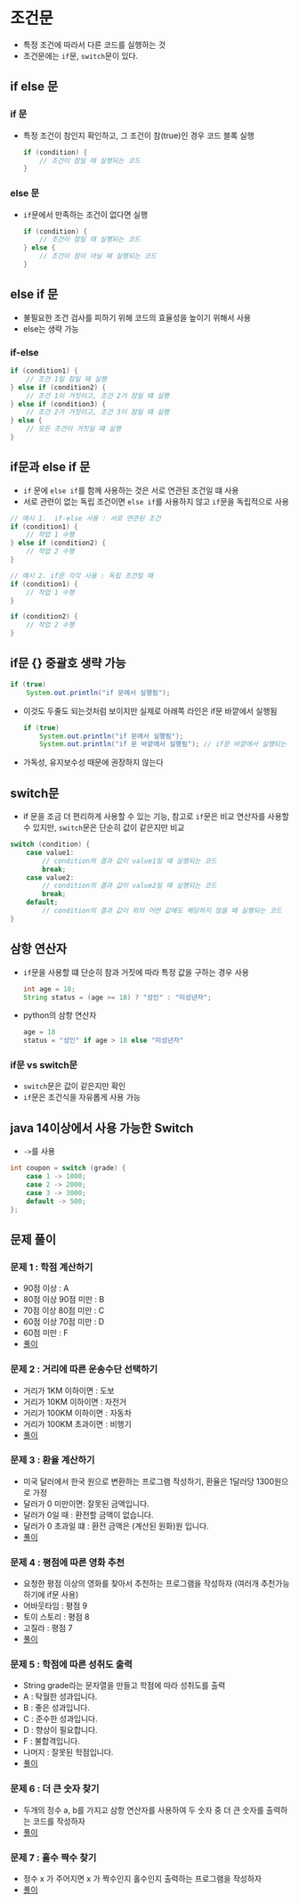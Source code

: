 # 조건문
- 특정 조건에 따라서 다른 코드를 실행하는 것
- 조건문에는 `if`문, `switch`문이 있다.
## if else 문
### if 문
- 특정 조건이 참인지 확인하고, 그 조건이 참(true)인 경우 코드 블록 실행
    ```java
    if (condition) {
        // 조건이 참일 때 실행되는 코드
    }
    ```

### else 문
- `if`문에서 만족하는 조건이 없다면 실행
    ```java
    if (condition) {
        // 조건이 참일 때 실행되는 코드
    } else {
        // 조건이 참이 아닐 때 실행되는 코드
    }
    ```

## else if 문
- 불필요한 조건 검사를 피하기 위해 코드의 효율성을 높이기 위해서 사용
- else는 생략 가능
### if-else
```java
if (condition1) {
    // 조건 1일 참일 때 실행
} else if (condition2) {
    // 조건 1이 거짓이고, 조건 2가 참일 떄 실행
} else if (condition3) {
    // 조건 2가 거짓이고, 조건 3이 참일 때 실행
} else {
    // 모든 조건이 거짓일 떄 실행
}
```

## if문과 else if 문
- `if` 문에 `else if`를 함께 사용하는 것은 서로 연관된 조건일 떄 사용
- 서로 관련이 없는 독립 조건이면 `else if`를 사용하지 않고 `if`문을 독립적으로 사용
```java
// 예시 1.  if-else 사용 : 서로 연관된 조건
if (condition1) {
    // 작업 1 수행
} else if (condition2) {
    // 작업 2 수행
}

// 예시 2. if문 각각 사용 : 독립 조건일 때
if (condition1) {
    // 작업 1 수행
}

if (condition2) {
    // 작업 2 수행
}
```

## if문 {} 중괄호 생략 가능
```java
if (true)
    System.out.println("if 문에서 실행됨");
```
- 이것도 두줄도 되는것처럼 보이지만 실제로 아래쪽 라인은 if문 바깥에서 실행됨
    ``` java
    if (true)
        System.out.println("if 문에서 실행됨");
        System.out.println("if 문 바깥에서 실행됨"); // if문 바깥에서 실행되는 코드
    ```
- 가독성, 유지보수성 때문에 권장하지 않는다

## switch문
- if 문을 조금 더 편리하게 사용할 수 있는 기능, 참고로 `if`문은 비교 연산자를 사용할 수 있지만, `switch`문은 단순히 값이 같은지만 비교
```java
switch (condition) {
    case value1:
        // condition의 결과 값이 value1일 때 실행되는 코드
        break;
    case value2:
        // condition의 결과 값이 value2일 때 실행되는 코드
        break;
    default;
        // condition의 결과 값이 위의 어떤 값에도 해당하지 않을 때 실행되는 코드
}
```

## 삼항 연산자
- `if`문을 사용할 떄 단순히 참과 거짓에 따라 특정 값을 구하는 경우 사용
    ```java
    int age = 18;
    String status = (age >= 18) ? "성인" : "미성년자";
    ```
- python의 삼항 연산자
    ```python
    age = 18
    status = "성인" if age > 18 else "미성년자"
    ```

### if문 vs switch문
- `switch`문은 값이 같은지만 확인
- `if`문은 조건식을 자유롭게 사용 가능

## java 14이상에서 사용 가능한 Switch
- `->`를 사용
```java
int coupon = switch (grade) {
    case 1 -> 1000;
    case 2 -> 2000;
    case 3 -> 3000;
    default -> 500;
};
```

## 문제 풀이
### 문제 1 : 학점 계산하기
- 90점 이상 : A
- 80점 이상 90점 미만 : B
- 70점 이상 80점 미만 : C
- 60점 이상 70점 미만 : D
- 60점 미만 : F
- [풀이](ex/Ex1.java)

### 문제 2 : 거리에 따른 운송수단 선택하기
- 거리가 1KM 이하이면 : 도보
- 거리가 10KM 이하이면 : 자전거
- 거리가 100KM 이하이면 : 자동차
- 거리가 100KM 초과이면 : 비행기
- [풀이](ex/Ex2.java)

### 문제 3 : 환율 계산하기
- 미국 달러에서 한국 원으로 변환하는 프로그램 작성하기, 환율은 1달러당 1300원으로 가정
- 달러가 0 미만이면: 잘못된 금액입니다.
- 달러가 0일 때 : 환전할 금액이 없습니다.
- 달러가 0 초과일 떄 : 환전 금액은 (계산된 원화)원 입니다.
- [풀이](ex/Ex3.java)

### 문제 4 : 평점에 따른 영화 추천
- 요청한 평점 이상의 영화를 찾아서 추천하는 프로그램을 작성하자 (여러개 추천가능하기에 if문 사용)
- 어바웃타임 : 평점 9
- 토이 스토리 : 평점 8
- 고질라 : 평점 7
- [풀이](ex/Ex4.java)

### 문제 5 : 학점에 따른 성취도 출력
- String grade라는 문자열을 만들고 학점에 따라 성취도를 출력
- A : 탁월한 성과입니다.
- B : 좋은 성과입니다.
- C : 준수한 성과입니다.
- D : 향상이 필요합니다.
- F : 불합격입니다.
- 나머지 : 잘못된 학점입니다.
- [풀이](ex/Ex5.java)

### 문제 6 : 더 큰 숫자 찾기
- 두개의 정수 a, b를 가지고 삼항 연산자를 사용하여 두 숫자 중 더 큰 숫자를 출력하는 코드를 작성하자
- [풀이](ex/Ex6.java)

### 문제 7 : 홀수 짝수 찾기
- 정수 x 가 주어지면 x 가 짝수인지 홀수인지 출력하는 프로그램을 작성하자
- [풀이](ex/Ex7.java)